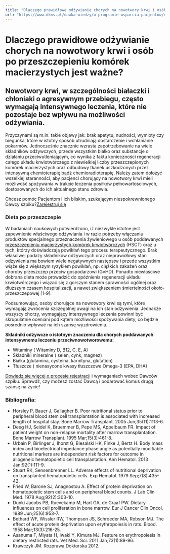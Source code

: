 ```yaml
---
title: "Dlaczego prawidłowe odżywianie chorych na nowotwory krwi i osób po przeszczepieniu komórek macierzystych jest ważne?"
url: "https://www.dkms.pl/dawka-wiedzy/o-programie-wsparcia-pacjentow/dlaczego-prawidlowe-odzywianie-chorych-na-nowotwory-krwi-oraz-osob-po-przeszczepieniu-komorek-macierzystych-jest-wazne"
---
```


# Dlaczego prawidłowe odżywianie chorych na nowotwory krwi i osób po przeszczepieniu komórek macierzystych jest ważne?

## Nowotwory krwi, w szczególności białaczki i chłoniaki o agresywnym przebiegu, często wymagają intensywnego leczenia, które nie pozostaje bez wpływu na możliwości odżywiania.

Przyczynami są m.in. takie objawy jak: brak apetytu, nudności, wymioty czy biegunka, które w istotny sposób utrudniają dostarczenie i wchłanianie pokarmów. Jednocześnie znacznie wzrasta zapotrzebowanie na wiele składników odżywczych, przede wszystkim białko oraz substancje o działaniu przeciwutleniającym, co wynika z faktu konieczności regeneracji całego układu krwiotwórczego z niewielkiej liczby przeszczepionych komórek macierzystych oraz odbudowy tkanek uszkodzonych przez intensywną chemioterapię bądź chemioradioterapię. Należy zatem dołożyć wszelkiej staranności, aby pacjenci chorujący na nowotwory krwi mieli możliwość spożywania w trakcie leczenia posiłków pełnowartościowych, dostosowanych do ich aktualnego stanu zdrowia.


Chcesz pomóc Pacjentom i ich bliskim, szukającym niespokrewnionego Dawcy szpiku?[Zarejestruj się](/zarejestruj-sie-teraz "Zarejestruj sie teraz")
### Dieta po przeszczepie


W badaniach naukowych potwierdzono, iż niezwykle istotne jest zapewnienie właściwego odżywiania i w razie potrzeby włączania produktów specjalnego przeznaczenia żywieniowego u osób poddawanych [przeszczepieniu macierzystych komórek krwiotwórczych](/dawka-wiedzy/o-nowotworach-krwi/jakie-sa-rodzaje-przeszczepien-komorek-macierzystych "Jakie są rodzaje przeszczepień komórek macierzystych?") (HSCT) oraz u tych, którzy doświadczają powikłań tego procesu terapeutycznego. Brak właściwej podaży składników odżywczych oraz nieprawidłowy stan odżywienia ma bowiem wiele negatywnych następstw i przede wszystkim wiąże się z większym ryzykiem powikłań, np. ciężkich zakażeń oraz choroby przeszczep przeciw gospodarzowi (GvHD). Ponadto niewłaściwe dobrana dieta może prowadzić do opóźnienia regeneracji układu krwiotwórczego i wiązać się z gorszym stanem sprawności ogólnej oraz dłuższym czasem hospitalizacji, a nawet zwiększeniem śmiertelności około\-przeszczepowej \[1\-9].


Podsumowując, osoby chorujące na nowotwory krwi są tymi, które wymagają zwrócenia szczególnej uwagi na ich stan odżywienia. Jednakże wszyscy chorzy, wymagający intensywnego leczenia powinni być skrupulatnie oceniani pod kątem możliwości spożywania diety, co będzie pośrednio wpływać na ich szansę wyzdrowienia. 


**Składniki odżywcze o istotnym znaczeniu dla chorych poddawanych intensywnemu leczeniu przeciwnowotworowemu​:**


* Witaminy ( Witaminy D, B12, C, E, A)
* Składniki mineralne ( selen, cynk, magnez)
* Białka (glutamina, cysteina, karnityna, glutation)
* Tłuszcze ( nienasycone kwasy tłuszczowe Omega\-3 (EPA, DHA)


[Dowiedz się więcej o procesie rejestracji](https://www.dkms.pl/dawka-wiedzy/o-rejestracji) i wymaganiach wobec Dawców szpiku. Sprawdź, czy możesz zostać Dawcą i podarować komuś drugą szansę na życie!


### Bibliografia:


* Horsley P, Bauer J, Gallagher B. Poor nutritional status prior to peripheral blood stem cell transplantation is associated with increased length of hospital stay. Bone Marrow Transplant. 2005 Jun;35(11\):1113\-6\.
* Deeg HJ, Seidel K, Bruemmer B, Pepe MS, Appelbaum FR. Impact of patient weight on non\-relapse mortality after marrow transplantation. Bone Marrow Transplant. 1995 Mar;15(3\):461\-8\.
* Urbain P, Birlinger J, Ihorst G, Biesalski HK, Finke J, Bertz H. Body mass index and bioelectrical impedance phase angle as potentially modifiable nutritional markers are independent risk factors for outcome in allogeneic hematopoietic cell transplantation. Ann Hematol. 2013 Jan;92(1\):111\-9\.
* Stuart RK, Sensenbrenner LL. Adverse effects of nutritional deprivation on transplanted hematopoietic cells. Exp Hematol. 1979 Sep;7(8\):435\-42\.
* Fried W, Barone SJ, Anagnostou A. Effect of protein deprivation on hematopoietic stem cells and on peripheral blood counts. J Lab Clin Med. 1978 Aug;92(2\):303\-10\.
* Dunki Jacobs PB, Ruevekamp M, Hart GA, de Graaf PW. Dietary influences on cell proliferation in bone marrow. Eur J Cancer Clin Oncol. 1989 Jun;25(6\):953\-7\.
* Bethard WF, Wissler RW, Thompson JS, Schroeder MA, Robson MJ. The effect of acute protein deprivation upon erythropoiesis in rats. Blood. 1958 Mar;13(3\):216\-25\.
* Asanuma F, Miyata H, Iwaki Y, Kimura MJ. Feature on erythropoiesis in dietary restricted rats. Vet Med. Sci. 2011 Jan;73(1\):89\-96\.
* Krawczyk JM. Rozprawa Doktorska 2012\.

